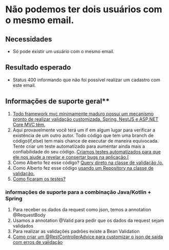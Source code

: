 # Não podemos ter dois usuários com o mesmo email.

## Necessidades

*   Só pode existir um usuário com o mesmo email.

## Resultado esperado

*   Status 400 informando que não foi possível realizar um cadastro com este email.

## Informações de suporte geral**

1.  [Todo framework mvc minimamente maduro possui um mecanismo pronto de realizar validação customizada. Spring, NestJS e ASP.NET Core MVC têm.](https://youtu.be/SygOC4d_N5w)
2.  Aqui provavelmente você terá um if em algum lugar para verificar a existência de um outro autor. Todo código que tem uma branch de código(if,else) tem mais chance de executar de maneira equivocada. Tente criar um teste automatizado para aumentar ainda mais a confiabilidade do seu código. [Criamos testes automatizados para que ele nos ajude a revelar e consertar bugs na aplicação.​](https://youtu.be/vCnhwbkX3EA)[
3.  Como Alberto fez esse código? [Query direto na classe de validação /o\.](https://youtu.be/PLrRFyMDBpY)
4.  Como Alberto fez esse código [usando um Repository na classe de validação.](https://youtu.be/Wn-dk9yTids)
5. [Como ficaram os testes?](https://youtu.be/AQEgmiqt2pw)

### informações de suporte para a combinação Java/Kotlin + Spring

1.  Para receber os dados da request como json, temos a annotation @RequestBody
2.  Usamos a annotation @Valid para pedir que os dados da request sejam validados
3.  Para realizar as validações padrões existe a Bean Validation
4.  [Como criar um @RestControllerAdvice para customizar o json de saída com erros de validação](https://youtu.be/H6aM-4RaRrE)
